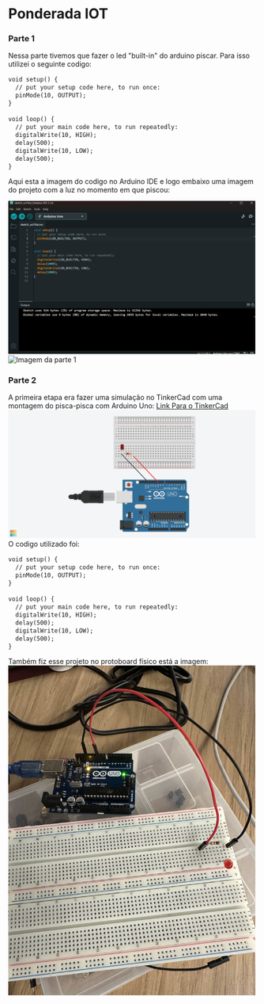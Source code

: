 # Ponderada IOT
### Parte 1 
Nessa parte tivemos que fazer o led "built-in" do arduino piscar. Para isso utilizei o seguinte codigo:
``` 
void setup() {
  // put your setup code here, to run once:
  pinMode(10, OUTPUT);
}

void loop() {
  // put your main code here, to run repeatedly:
  digitalWrite(10, HIGH);  
  delay(500);                      
  digitalWrite(10, LOW);   
  delay(500);                      
}
```
Aqui esta a imagem do codigo no Arduino IDE e logo embaixo uma imagem do projeto com a luz no momento em que piscou: 

<img src="Screenshot 2025-10-16 085349.png" alt="Imagem do codigo" style="width: 500px;">
<img src="IMG_2198.jpg" alt="Imagem da parte 1" style="width: 500px;">

### Parte 2
A primeira etapa era fazer uma simulação no TinkerCad com uma montagem do pisca-pisca com Arduino Uno: 
[Link Para o TinkerCad](https://www.tinkercad.com/things/3zBGBH4CGx5/editel?sharecode=ddXuFrDDaOcI5fOJxKuq4ZYj2Wlr_dqNsPmPuoCqTLI)
<img src="Tremendous Waasa-Lahdi.png" alt="Imagem da parte 1" style="width: 500px;">
O codigo utilizado foi:
```
void setup() {
  // put your setup code here, to run once:
  pinMode(10, OUTPUT);
}

void loop() {
  // put your main code here, to run repeatedly:
  digitalWrite(10, HIGH);  
  delay(500);                      
  digitalWrite(10, LOW);   
  delay(500);                      
}
```
Também fiz esse projeto no protoboard físico está a imagem:
<img src="Projeto 2.jpg" alt="Imagem da parte 2" style="width: 500px;">
